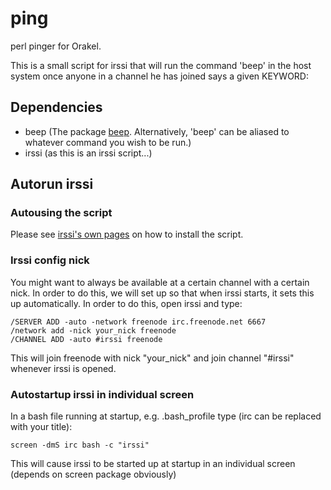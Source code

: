 ping
====

perl pinger for Orakel.

This is a small script for irssi that will run the command 'beep' in the host system once anyone in a channel he has joined says a given KEYWORD:

## Dependencies
- beep (The package [beep](http://packages.ubuntu.com/search?keywords=beep). Alternatively, 'beep' can be aliased to whatever command you wish to be run.)
- irssi (as this is an irssi script...)


## Autorun irssi 

### Autousing the script
Please see [irssi's own pages](http://scripts.irssi.org/) on how to install the script.

### Irssi config nick

You might want to always be available at a certain channel with a certain nick. In order to do this, we will set up so 
that when irssi starts, it sets this up automatically. In order to do this, open irssi and type:

```
/SERVER ADD -auto -network freenode irc.freenode.net 6667
/network add -nick your_nick freenode
/CHANNEL ADD -auto #irssi freenode
```

This will join freenode with nick "your_nick" and join channel "#irssi" whenever irssi is opened.

### Autostartup irssi in individual screen

In a bash file running at startup, e.g. .bash_profile type (irc can be replaced with your title):

```
screen -dmS irc bash -c "irssi"
```

This will cause irssi to be started up at startup in an individual screen (depends on screen package obviously)

